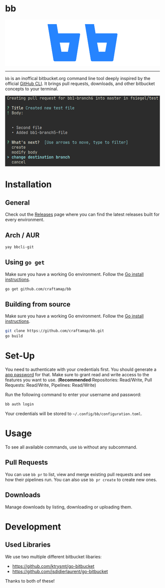 # bb

![bb logo](.github/bb-logo.png)

---

`bb` is an inoffical bitbucket.org command line tool deeply inspired by the 
official [GitHub CLI](https://github.com/cli/cli/). It brings pull requests, 
downloads, and other bitbucket concepts to your terminal.

![screenshot showing ](.github/screenshot_create_pr.png)

# Installation

## General

Check out the [Releases](https://github.com/craftamap/bb/releases) page where you
can find the latest releases built for every environment.

## Arch / AUR

```bash
yay bbcli-git
```

## Using `go get`
Make sure you have a working Go environment. Follow the 
[Go install instructions](https://golang.org/doc/install).

```bash
go get github.com/craftamap/bb
```

## Building from source
Make sure you have a working Go environment. Follow the 
[Go install instructions](https://golang.org/doc/install).

```bash
git clone https://github.com/craftamap/bb.git
go build
```

# Set-Up

You need to authenticate with your credentials first. You should generate a
[app password](https://support.atlassian.com/bitbucket-cloud/docs/app-passwords/)
for that. Make sure to grant read and write access to the features you want to use.
(**Recommended**:Repositories: Read/Write, Pull Requests: Read/Write, Pipelines: Read/Write)

Run the following command to enter your username and password:

```bash
bb auth login
```

Your credentials will be stored to `~/.config/bb/configuration.toml`.

# Usage

To see all available commands, use `bb` without any subcommand.

## Pull Requests

You can use `bb pr` to list, view and merge existing pull requests and see how
their pipelines run. You can also use `bb pr create` to create new ones.

## Downloads

Manage downloads by listing, downloading or uploading them.

# Development
## Used Libraries

We use two multiple different bitbucket libaries:

 - https://github.com/ktrysmt/go-bitbucket
 - https://github.com/jsdidierlaurent/go-bitbucket 
   
Thanks to both of these!
